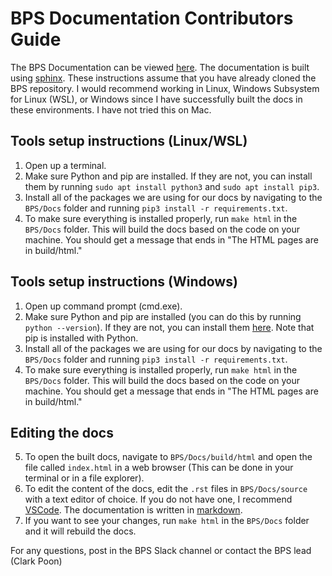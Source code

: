 # BPS Documentation Contributors Guide

The BPS Documentation can be viewed [here](bps.rtfd.io). The documentation is built using [sphinx](https://docs.readthedocs.io/en/stable/intro/getting-started-with-sphinx.html). These instructions assume that you have already cloned the BPS repository. I would recommend working in Linux, Windows Subsystem for Linux (WSL), or Windows since I have successfully built the docs in these environments. I have not tried this on Mac.

## Tools setup instructions (Linux/WSL)

1. Open up a terminal.
2. Make sure Python and pip are installed. If they are not, you can install them by running `sudo apt install python3` and `sudo apt install pip3`.
3. Install all of the packages we are using for our docs by navigating to the `BPS/Docs` folder and running `pip3 install -r requirements.txt`.
4. To make sure everything is installed properly, run `make html` in the `BPS/Docs` folder. This will build the docs based on the code on your machine. You should get a message that ends in "The HTML pages are in build/html."

## Tools setup instructions (Windows)

1. Open up command prompt (cmd.exe).
2. Make sure Python and pip are installed (you can do this by running `python --version`). If they are not, you can install them [here](https://www.python.org/downloads/). Note that pip is installed with Python.
3. Install all of the packages we are using for our docs by navigating to the `BPS/Docs` folder and running `pip3 install -r requirements.txt`.
4. To make sure everything is installed properly, run `make html` in the `BPS/Docs` folder. This will build the docs based on the code on your machine. You should get a message that ends in "The HTML pages are in build/html."

## Editing the docs
5. To open the built docs, navigate to `BPS/Docs/build/html` and open the file called `index.html` in a web browser (This can be done in your terminal or in a file explorer).
6. To edit the content of the docs, edit the `.rst` files in `BPS/Docs/source` with a text editor of choice. If you do not have one, I recommend [VSCode](https://code.visualstudio.com/download). The documentation is written in [markdown](https://www.markdownguide.org/basic-syntax/).
7. If you want to see your changes, run `make html` in the `BPS/Docs` folder and it will rebuild the docs.


For any questions, post in the BPS Slack channel or contact the BPS lead (Clark Poon)
